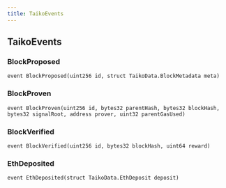 ```yaml
---
title: TaikoEvents
---
```


## TaikoEvents

### BlockProposed

```solidity
event BlockProposed(uint256 id, struct TaikoData.BlockMetadata meta)
```

### BlockProven

```solidity
event BlockProven(uint256 id, bytes32 parentHash, bytes32 blockHash, bytes32 signalRoot, address prover, uint32 parentGasUsed)
```

### BlockVerified

```solidity
event BlockVerified(uint256 id, bytes32 blockHash, uint64 reward)
```

### EthDeposited

```solidity
event EthDeposited(struct TaikoData.EthDeposit deposit)
```
